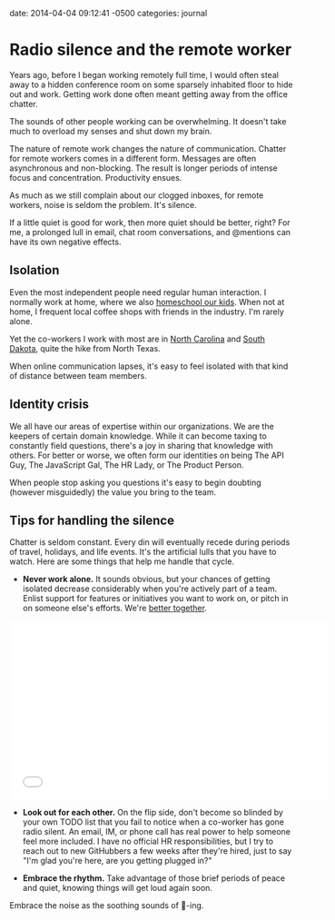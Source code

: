 date: 2014-04-04 09:12:41 -0500
categories: journal

# Radio silence and the remote worker

Years ago, before I began working remotely full time, I would often steal away
to a hidden conference room on some sparsely inhabited floor to hide out and
work. Getting work done often meant getting away from the office chatter.

The sounds of other people working can be overwhelming. It doesn't take much to
overload my senses and shut down my brain.

The nature of remote work changes the nature of communication. Chatter for
remote workers comes in a different form. Messages are often asynchronous and
non-blocking. The result is longer periods of intense focus and concentration.
Productivity ensues.

As much as we still complain about our clogged inboxes, for remote workers,
noise is seldom the problem. It's silence.

If a little quiet is good for work, then more quiet should be better, right?
For me, a prolonged lull in email, chat room conversations, and @mentions can
have its own negative effects.

## Isolation

Even the most independent people need regular human interaction. I normally
work at home, where we also [homeschool our kids][]. When not at home, I
frequent local coffee shops with friends in the industry. I'm rarely alone.

Yet the co-workers I work with most are in [North Carolina][] and [South
Dakota][], quite the hike from North Texas.

When online communication lapses, it's easy to feel isolated with that kind of
distance between team members.

## Identity crisis

We all have our areas of expertise within our organizations. We are the keepers
of certain domain knowledge. While it can become taxing to constantly field
questions, there's a joy in sharing that knowledge with others. For better or
worse, we often form our identities on being The API Guy, The JavaScript Gal,
The HR Lady, or The Product Person.

When people stop asking you questions it's easy to begin doubting (however
misguidedly) the value you bring to the team.

## Tips for handling the silence

Chatter is seldom constant. Every din will eventually recede during periods of
travel, holidays, and life events. It's the artificial lulls that you have to
watch. Here are some things that help me handle that cycle.

- **Never work alone.** It sounds obvious, but your chances of getting isolated
decrease considerably when you're actively part of a team. Enlist support for
features or initiatives you want to work on, or pitch in on someone else's
efforts. We're [better together][].

<iframe width="560" height="315" src="//www.youtube.com/embed/qT90jZP58jM"
frameborder="0" allowfullscreen></iframe>

- **Look out for each other.** On the flip side, don't become so blinded by
your own TODO list that you fail to notice when a co-worker has gone radio
silent. An email, IM, or phone call has real power to help someone feel more
included. I have no official HR responsibilities, but I try to reach out to new
GitHubbers a few weeks after they're hired, just to say "I'm glad you're here,
are you getting plugged in?"

- **Embrace the rhythm.** Take advantage of those brief periods of peace and
quiet, knowing things will get loud again soon.

Embrace the noise as the soothing sounds of :ship:-ing.


[homeschool our kids]: http://smalltexas.com/tagged/homeschool
[better together]: https://www.youtube.com/watch?v=qT90jZP58jM
[North Carolina]: https://twitter.com/jasonrudolph
[South Dakota]: https://twitter.com/technoweenie
